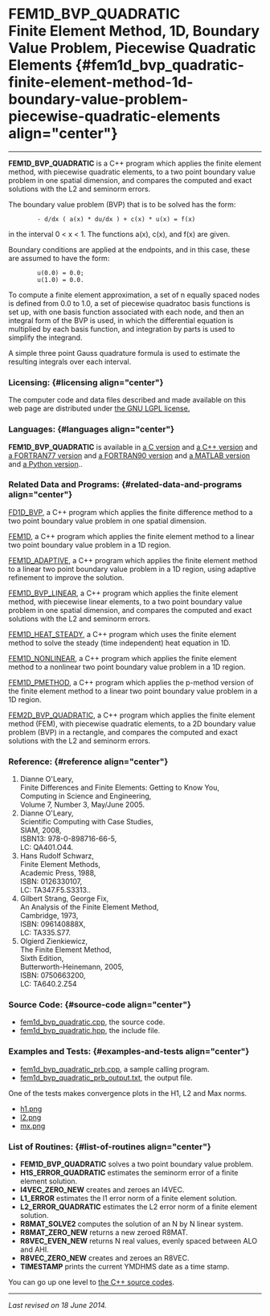 FEM1D\_BVP\_QUADRATIC\
Finite Element Method, 1D, Boundary Value Problem, Piecewise Quadratic Elements {#fem1d_bvp_quadratic-finite-element-method-1d-boundary-value-problem-piecewise-quadratic-elements align="center"}
===============================================================================

------------------------------------------------------------------------

**FEM1D\_BVP\_QUADRATIC** is a C++ program which applies the finite
element method, with piecewise quadratic elements, to a two point
boundary value problem in one spatial dimension, and compares the
computed and exact solutions with the L2 and seminorm errors.

The boundary value problem (BVP) that is to be solved has the form:

            - d/dx ( a(x) * du/dx ) + c(x) * u(x) = f(x)
          

in the interval 0 &lt; x &lt; 1. The functions a(x), c(x), and f(x) are
given.

Boundary conditions are applied at the endpoints, and in this case,
these are assumed to have the form:

            u(0.0) = 0.0;
            u(1.0) = 0.0.
          

To compute a finite element approximation, a set of n equally spaced
nodes is defined from 0.0 to 1.0, a set of piecewise quadratoc basis
functions is set up, with one basis function associated with each node,
and then an integral form of the BVP is used, in which the differential
equation is multiplied by each basis function, and integration by parts
is used to simplify the integrand.

A simple three point Gauss quadrature formula is used to estimate the
resulting integrals over each interval.

### Licensing: {#licensing align="center"}

The computer code and data files described and made available on this
web page are distributed under [the GNU LGPL
license.](../../txt/gnu_lgpl.txt)

### Languages: {#languages align="center"}

**FEM1D\_BVP\_QUADRATIC** is available in [a C
version](../../c_src/fem1d_bvp_quadratic/fem1d_bvp_quadratic.md) and
[a C++
version](../../master/fem1d_bvp_quadratic/fem1d_bvp_quadratic.md) and
[a FORTRAN77
version](../../f77_src/fem1d_bvp_quadratic/fem1d_bvp_quadratic.md) and
[a FORTRAN90
version](../../f_src/fem1d_bvp_quadratic/fem1d_bvp_quadratic.md) and
[a MATLAB
version](../../m_src/fem1d_bvp_quadratic/fem1d_bvp_quadratic.md) and
[a Python
version](../../py_src/fem1d_bvp_quadratic/fem1d_bvp_quadratic.md)..

### Related Data and Programs: {#related-data-and-programs align="center"}

[FD1D\_BVP](../../master/fd1d_bvp/fd1d_bvp.md), a C++ program which
applies the finite difference method to a two point boundary value
problem in one spatial dimension.

[FEM1D](../../master/fem1d/fem1d.md), a C++ program which applies the
finite element method to a linear two point boundary value problem in a
1D region.

[FEM1D\_ADAPTIVE](../../master/fem1d_adaptive/fem1d_adaptive.md), a
C++ program which applies the finite element method to a linear two
point boundary value problem in a 1D region, using adaptive refinement
to improve the solution.

[FEM1D\_BVP\_LINEAR](../../master/fem1d_bvp_linear/fem1d_bvp_linear.md),
a C++ program which applies the finite element method, with piecewise
linear elements, to a two point boundary value problem in one spatial
dimension, and compares the computed and exact solutions with the L2 and
seminorm errors.

[FEM1D\_HEAT\_STEADY](../../master/fem1d_heat_steady/fem1d_heat_steady.md),
a C++ program which uses the finite element method to solve the steady
(time independent) heat equation in 1D.

[FEM1D\_NONLINEAR](../../master/fem1d_nonlinear/fem1d_nonlinear.md),
a C++ program which applies the finite element method to a nonlinear two
point boundary value problem in a 1D region.

[FEM1D\_PMETHOD](../../master/fem1d_pmethod/fem1d_pmethod.md), a C++
program which applies the p-method version of the finite element method
to a linear two point boundary value problem in a 1D region.

[FEM2D\_BVP\_QUADRATIC](../../master/fem2d_bvp_quadratic/fem2d_bvp_quadratic.md),
a C++ program which applies the finite element method (FEM), with
piecewise quadratic elements, to a 2D boundary value problem (BVP) in a
rectangle, and compares the computed and exact solutions with the L2 and
seminorm errors.

### Reference: {#reference align="center"}

1.  Dianne O'Leary,\
    Finite Differences and Finite Elements: Getting to Know You,\
    Computing in Science and Engineering,\
    Volume 7, Number 3, May/June 2005.
2.  Dianne O'Leary,\
    Scientific Computing with Case Studies,\
    SIAM, 2008,\
    ISBN13: 978-0-898716-66-5,\
    LC: QA401.O44.
3.  Hans Rudolf Schwarz,\
    Finite Element Methods,\
    Academic Press, 1988,\
    ISBN: 0126330107,\
    LC: TA347.F5.S3313..
4.  Gilbert Strang, George Fix,\
    An Analysis of the Finite Element Method,\
    Cambridge, 1973,\
    ISBN: 096140888X,\
    LC: TA335.S77.
5.  Olgierd Zienkiewicz,\
    The Finite Element Method,\
    Sixth Edition,\
    Butterworth-Heinemann, 2005,\
    ISBN: 0750663200,\
    LC: TA640.2.Z54

### Source Code: {#source-code align="center"}

-   [fem1d\_bvp\_quadratic.cpp](fem1d_bvp_quadratic.cpp), the source
    code.
-   [fem1d\_bvp\_quadratic.hpp](fem1d_bvp_quadratic.hpp), the include
    file.

### Examples and Tests: {#examples-and-tests align="center"}

-   [fem1d\_bvp\_quadratic\_prb.cpp](fem1d_bvp_quadratic_prb.cpp), a
    sample calling program.
-   [fem1d\_bvp\_quadratic\_prb\_output.txt](fem1d_bvp_quadratic_prb_output.txt),
    the output file.

One of the tests makes convergence plots in the H1, L2 and Max norms.

-   [h1.png](h1.png)
-   [l2.png](l2.png)
-   [mx.png](mx.png)

### List of Routines: {#list-of-routines align="center"}

-   **FEM1D\_BVP\_QUADRATIC** solves a two point boundary value problem.
-   **H1S\_ERROR\_QUADRATIC** estimates the seminorm error of a finite
    element solution.
-   **I4VEC\_ZERO\_NEW** creates and zeroes an I4VEC.
-   **L1\_ERROR** estimates the l1 error norm of a finite element
    solution.
-   **L2\_ERROR\_QUADRATIC** estimates the L2 error norm of a finite
    element solution.
-   **R8MAT\_SOLVE2** computes the solution of an N by N linear system.
-   **R8MAT\_ZERO\_NEW** returns a new zeroed R8MAT.
-   **R8VEC\_EVEN\_NEW** returns N real values, evenly spaced between
    ALO and AHI.
-   **R8VEC\_ZERO\_NEW** creates and zeroes an R8VEC.
-   **TIMESTAMP** prints the current YMDHMS date as a time stamp.

You can go up one level to [the C++ source codes](../cpp_src.md).

------------------------------------------------------------------------

*Last revised on 18 June 2014.*
